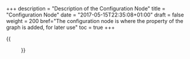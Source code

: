 +++
description = "Description of the Configuration Node"
title = "Configuration Node"
date = "2017-05-15T22:35:08+01:00"
draft = false
weight = 200
bref="The configuration node is where the property of the graph is added, for later use"
toc = true
+++

{{<figure src="img/docs/configuration-node.png">}}